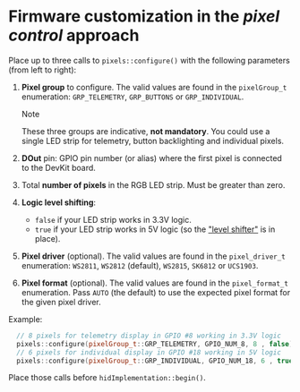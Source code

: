 # Firmware customization in the *pixel control* approach

Place up to three calls to `pixels::configure()` with the following parameters
(from left to right):

1. **Pixel group** to configure.
   The valid values are found in the `pixelGroup_t` enumeration:
   `GRP_TELEMETRY`, `GRP_BUTTONS` or `GRP_INDIVIDUAL`.

   > [!NOTE]
   > These three groups are indicative, **not mandatory**.
   > You could use a single LED strip for telemetry,
   > button backlighting and individual pixels.

2. **DOut** pin: GPIO pin number (or alias) where the first pixel
   is connected to the DevKit board.
3. Total **number of pixels** in the RGB LED strip.
   Must be greater than zero.
4. **Logic level shifting**:
   - `false` if your LED strip works in 3.3V logic.
   - `true` if your LED strip works in 5V logic
     (so the ["level shifter"](../../LEDs_en.md)
      is in place).
5. **Pixel driver** (optional).
   The valid values are found in the `pixel_driver_t` enumeration:
   `WS2811`, `WS2812` (default), `WS2815`, `SK6812` or `UCS1903`.
6. **Pixel format** (optional).
    The valid values are found in the `pixel_format_t` enumeration.
    Pass `AUTO` (the default) to use the expected pixel format
    for the given pixel driver.

Example:

```c++
  // 8 pixels for telemetry display in GPIO #8 working in 3.3V logic
  pixels::configure(pixelGroup_t::GRP_TELEMETRY, GPIO_NUM_8, 8 , false);
  // 6 pixels for individual display in GPIO #18 working in 5V logic
  pixels::configure(pixelGroup_t::GRP_INDIVIDUAL, GPIO_NUM_18, 6 , true, pixel_driver_t::WS2815, pixel_format_t::BGR);
```

Place those calls before `hidImplementation::begin()`.
